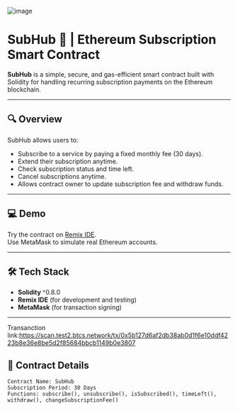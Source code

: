 ![image](https://github.com/user-attachments/assets/bbe64a19-756d-47ef-b583-691acee953d2)
# SubHub 🧾 | Ethereum Subscription Smart Contract

**SubHub** is a simple, secure, and gas-efficient smart contract built with Solidity for handling recurring subscription payments on the Ethereum blockchain.

---

## 🔍 Overview

SubHub allows users to:

- Subscribe to a service by paying a fixed monthly fee (30 days).
- Extend their subscription anytime.
- Check subscription status and time left.
- Cancel subscriptions anytime.
- Allows contract owner to update subscription fee and withdraw funds.

---

## 💻 Demo

Try the contract on [Remix IDE](https://remix.ethereum.org).  
Use MetaMask to simulate real Ethereum accounts.

---

## 🛠 Tech Stack

- **Solidity** ^0.8.0
- **Remix IDE** (for development and testing)
- **MetaMask** (for transaction signing)

---
Transanction link:https://scan.test2.btcs.network/tx/0x5b127d6af2db38ab0d1f6e10ddf4223b8e36e8be5d2f85684bbcb1149b0e3807

## 📁 Contract Details

```solidity
Contract Name: SubHub
Subscription Period: 30 Days
Functions: subscribe(), unsubscribe(), isSubscribed(), timeLeft(), withdraw(), changeSubscriptionFee()
